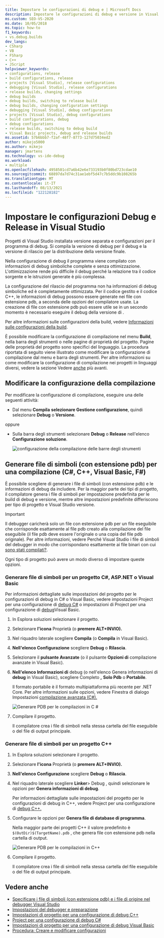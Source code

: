 ```yaml
---
title: Impostare le configurazioni di debug e | Microsoft Docs
description: Impostare le configurazioni di debug e versione in Visual Studio. Si compila la versione di debug per il debug e la versione di rilascio per la distribuzione della versione finale.
ms.custom: SEO-VS-2020
ms.date: 10/05/2018
ms.topic: how-to
f1_keywords:
- vs.debug.builds
dev_langs:
- CSharp
- VB
- FSharp
- C++
- JScript
helpviewer_keywords:
- configurations, release
- build configurations, release
- projects [Visual Studio], release configurations
- debugging [Visual Studio], release configurations
- release builds, changing settings
- debug builds
- debug builds, switching to release build
- debug builds, changing configuration settings
- debugging [Visual Studio], debug configurations
- projects [Visual Studio], debug configurations
- build configurations, debug
- debug configurations
- release builds, switching to debug build
- Visual Basic projects, debug and release builds
ms.assetid: 57b6bbb7-f2af-48f7-8773-127d75034ed2
author: mikejo5000
ms.author: mikejo
manager: jmartens
ms.technology: vs-ide-debug
ms.workload:
- multiple
ms.openlocfilehash: 4958501cd7a6b42e6e733193b0f80bd723cdae10
ms.sourcegitcommit: 68897da7d74c31ae1ebf5d47c7b5ddc9b108265b
ms.translationtype: MT
ms.contentlocale: it-IT
ms.lasthandoff: 08/13/2021
ms.locfileid: "122128182"
---
```

# <a name="set-debug-and-release-configurations-in-visual-studio"></a>Impostare le configurazioni Debug e Release in Visual Studio

Progetti di Visual Studio installata versione separata e configurazioni per il programma di debug. Si compila la versione di debug per il debug e la versione di rilascio per la distribuzione della versione finale.

Nella configurazione di debug il programma viene compilato con informazioni di debug simboliche complete e senza ottimizzazione. L'ottimizzazione rende più difficile il debug perché la relazione tra il codice sorgente e le istruzioni generate è più complessa.

La configurazione del rilascio del programma non ha informazioni di debug simboliche ed è completamente ottimizzata. Per il codice gestito e il codice C++, le [](#BKMK_symbols_release) informazioni di debug possono essere generate nei file con estensione pdb, a seconda delle opzioni del compilatore usate. La creazione di file con estensione pdb può essere utile se in un secondo momento è necessario eseguire il debug della versione di .

Per altre informazioni sulle configurazioni della build, vedere [Informazioni sulle configurazioni della build](../ide/understanding-build-configurations.md).

È possibile modificare la configurazione di compilazione nel menu **Build**, nella barra degli strumenti o nelle pagine di proprietà del progetto. Pagine delle proprietà del progetto sono specifici del linguaggio. La procedura riportata di seguito viene illustrato come modificare la configurazione di compilazione dal menu e barra degli strumenti. Per altre informazioni su come modificare la configurazione di compilazione nei progetti in linguaggi diversi, vedere la sezione Vedere [anche](#see-also) più avanti.

## <a name="change-the-build-configuration"></a>Modificare la configurazione della compilazione

Per modificare la configurazione di compilazione, eseguire una delle seguenti attività:

* Dal menu **Compila** **selezionare Gestione configurazione**, quindi selezionare **Debug** o **Versione**.

oppure

* Sulla barra degli strumenti selezionare **Debug** o **Release** nell'elenco **Configurazione soluzione**.

  ![configurazione della compilazione delle barre degli strumenti](../debugger/media/toolbarbuildconfiguration.png "ToolbarBuildConfiguration")

## <a name="generate-symbol-pdb-files-for-a-build-c-c-visual-basic-f"></a><a name="BKMK_symbols_release"></a>Generare file di simboli (con estensione pdb) per una compilazione (C#, C++, Visual Basic, F#)

È possibile scegliere di generare i file di simboli (con estensione pdb) e le informazioni di debug da includere. Per la maggior parte dei tipi di progetto, il compilatore genera i file di simboli per impostazione predefinita per le build di debug e versione, mentre altre impostazioni predefinite differiscono per tipo di progetto e Visual Studio versione.

> [!IMPORTANT]
> Il debugger caricherà solo un file con estensione pdb per un file eseguibile che corrisponde esattamente al file pdb creato alla compilazione del file eseguibile (il file pdb deve essere l'originale o una copia del file pdb originale). Per altre informazioni, vedere Perché Visual Studio i file di simboli del debugger in modo che corrispondano esattamente ai file binari con cui [sono stati compilati?](/archive/blogs/jimgries/why-does-visual-studio-require-debugger-symbol-files-to-exactly-match-the-binary-files-that-they-were-built-with).

Ogni tipo di progetto può avere un modo diverso di impostare queste opzioni.

### <a name="generate-symbol-files-for-a-c-aspnet-or-visual-basic-project"></a>Generare file di simboli per un progetto C#, ASP.NET o Visual Basic

Per informazioni dettagliate sulle impostazioni del progetto per le configurazioni di debug in C# o Visual Basic, vedere impostazioni Project per una configurazione di [debug C#](../debugger/project-settings-for-csharp-debug-configurations.md) o impostazioni di Project per una configurazione di [debug](../debugger/project-settings-for-a-visual-basic-debug-configuration.md)Visual Basic.

1. In Esplora soluzioni selezionare il progetto.

2. Selezionare **l'icona** Proprietà (o **premere ALT+INVIO).**

3. Nel riquadro laterale scegliere **Compila** (o **Compila** in Visual Basic).

4. **Nell'elenco Configurazione** scegliere **Debug** o **Rilascia**.

5. Selezionare il **pulsante Avanzate** (o il pulsante **Opzioni di** compilazione avanzate in Visual Basic).

6. **Nell'elenco Informazioni di** debug (o nell'elenco Genera informazioni di **debug** in Visual Basic), scegliere Completo **,** **Solo Pdb** o **Portabile**.

   Il formato portabile è il formato multipiattaforma più recente per .NET Core. Per altre informazioni sulle opzioni, vedere Finestra di dialogo Impostazioni [compilazione avanzata (C#).](../ide/reference/advanced-build-settings-dialog-box-csharp.md)

   ![Generare PDB per le compilazioni in C #](../debugger/media/dbg_project_properties_pdb_csharp.png "Generare PDBsForCSharp")

7. Compilare il progetto.

   Il compilatore crea i file di simboli nella stessa cartella del file eseguibile o del file di output principale.

### <a name="generate-symbol-files-for-a-c-project"></a>Generare file di simboli per un progetto C++

1. In Esplora soluzioni selezionare il progetto.

2. Selezionare **l'icona** Proprietà (o **premere ALT+INVIO).**

3. **Nell'elenco Configurazione** scegliere **Debug** o **Rilascia**.

4. Nel riquadro laterale scegliere **Linker**> Debug , quindi selezionare le opzioni per **Genera informazioni di debug**.

   Per informazioni dettagliate sulle impostazioni del progetto per le configurazioni di debug in C++, vedere Project per una configurazione di [debug C++.](../debugger/project-settings-for-a-cpp-debug-configuration.md)

5. Configurare le opzioni per **Genera file di database di programma**.

   Nella maggior parte dei progetti C++ il valore predefinito è `$(OutDir)$(TargetName).pdb` , che genera file con estensione pdb nella cartella di output.

   ![Generare PDB per le compilazioni in C++](../debugger/media/dbg_project_properties_pdb_cplusplus.png "GeneratePDBsforCPlusPlus")

6. Compilare il progetto.

   Il compilatore crea i file di simboli nella stessa cartella del file eseguibile o del file di output principale.

## <a name="see-also"></a><a name="see-also"></a>Vedere anche

- [Specificare i file di simboli (con estensione pdb) e i file di origine nel debugger Visual Studio](../debugger/specify-symbol-dot-pdb-and-source-files-in-the-visual-studio-debugger.md)<br/>
- [Impostazioni del debugger e preparazione](../debugger/debugger-settings-and-preparation.md)<br/>
- [Impostazioni di progetto per una configurazione di debug C++](../debugger/project-settings-for-a-cpp-debug-configuration.md)<br/>
- [Project per una configurazione di debug C#](../debugger/project-settings-for-csharp-debug-configurations.md)<br/>
- [Impostazioni di progetto per una configurazione di debug Visual Basic](../debugger/project-settings-for-a-visual-basic-debug-configuration.md)<br/>
- [Procedura: Creare e modificare configurazioni](../ide/how-to-create-and-edit-configurations.md)